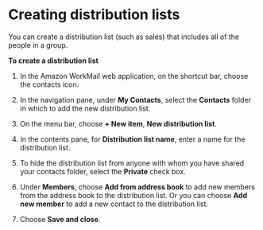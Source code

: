 # Creating distribution lists<a name="create_distribution_list"></a>

You can create a distribution list \(such as sales\) that includes all of the people in a group\.

**To create a distribution list**

1. In the Amazon WorkMail web application, on the shortcut bar, choose the contacts icon\.

1. In the navigation pane, under **My Contacts**, select the **Contacts** folder in which to add the new distribution list\.

1. On the menu bar, choose **\+ New item**, **New distribution list**\.

1. In the contents pane, for **Distribution list name**, enter a name for the distribution list\.

1. To hide the distribution list from anyone with whom you have shared your contacts folder, select the **Private** check box\.

1. Under **Members**, choose **Add from address book** to add new members from the address book to the distribution list\. Or you can choose **Add new member** to add a new contact to the distribution list\.

1. Choose **Save and close**\.